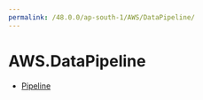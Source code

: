 ```yaml
---
permalink: /48.0.0/ap-south-1/AWS/DataPipeline/
---
```


# AWS.DataPipeline



* [Pipeline](Pipeline.md)